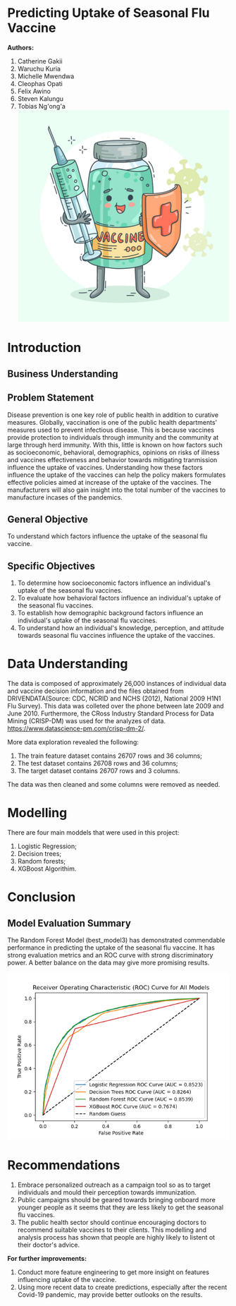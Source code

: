 # **Predicting Uptake of Seasonal Flu Vaccine**

**Authors:**
1. Catherine Gakii
2. Waruchu Kuria 
3. Michelle Mwendwa    
4. Cleophas Opati 
5. Felix Awino
6. Steven Kalungu
7. Tobias Ng'ong'a 
![vaccine_icon](images/vaccine_icon.jpg)
# **Introduction**

## **Business Understanding**

## **Problem Statement**

Disease prevention is one key role of public health in addition to curative measures. Globally, vaccination is one of the public health departments' measures used to prevent infectious disease. This is because vaccines provide protection to individuals through immunity and the community at large through herd immunity. With this, little is known on how factors such as socioeconomic, behavioral, demographics, opinions on risks of illness and vaccines effectiveness and behavior towards mitigating tranmission influence the uptake of vaccines. 
Understanding how these factors influence the uptake of the vaccines can help the policy makers formulates effective policies aimed at increase of the uptake of the vaccines. The manufacturers will also gain insight into the total number of the vaccines to manufacture incases of the pandemics.


## **General Objective**

To understand which factors influence the uptake of the seasonal flu vaccine.

## **Specific Objectives**
1. To determine how socioeconomic factors influence an individual's uptake of the seasonal flu vaccines.
2. To evaluate how behavioral factors influence an individual's uptake of the seasonal flu vaccines.
3. To establish how demographic background factors influence an individual's uptake of the seasonal flu vaccines.
4. To understand how an individual's knowledge, perception, and attitude towards seasonal flu vaccines influence the uptake of the vaccines.


# **Data Understanding**
The data is composed of approximately 26,000 instances of individual data and vaccine decision information and the files obtained from DRIVENDATA(Source: CDC, NCRID and NCHS (2012), National 2009 H1N1 Flu Survey). This data was colleted over the phone between late 2009 and June 2010. Furthermore, the CRoss Industry Standard Process for Data Mining (CRISP-DM) was used for the analyzes of data. https://www.datascience-pm.com/crisp-dm-2/.

More data exploration revealed the following:

1. The train feature dataset contains 26707 rows and 36 columns;
2. The test dataset contains 26708 rows and 36 columns;
3. The target dataset contains 26707 rows and 3 columns.

The data was then cleaned and some columns were removed as needed.  

# **Modelling**
There are four main moddels that were used in this project:
1. Logistic Regression;
2. Decision trees;
3. Random forests;
4. XGBoost Algorithim.

# **Conclusion**
## **Model Evaluation Summary**
The Random Forest Model (best_model3) has demonstrated commendable performance in predicting the uptake of the seasonal flu vaccine. It has strong evaluation metrics and an ROC curve with strong discriminatory power. A better balance on the data may give more promising results.

![all models roc curve](images/all_roc_curve.png)

# **Recommendations**
1. Embrace personalized outreach as a campaign tool so as to target individuals and mould their perception towards immunization.
2. Public campaigns should be geared towards bringing onboard more younger people as it seems that they are less likely to get the seasonal flu vaccines.
3. The public health sector should continue encouraging doctors to recommend suitable vaccines to their clients. This modelling and analysis process has shown that people are highly likely to listent ot their doctor's advice.

**For further improvements:**
1. Conduct more feature engineering to get more insight on features influencing uptake of the vaccine.
2. Using more recent data to create predictions, especially after the recent Covid-19 pandemic, may provide better outlooks on the results.






